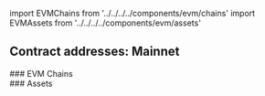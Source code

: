 import EVMChains from '../../../../components/evm/chains'
import EVMAssets from '../../../../components/evm/assets'

## Contract addresses: Mainnet

<div className="space-y-1 mt-4">
  ### EVM Chains
  <EVMChains environment="mainnet" />
</div>

<div className="space-y-1 mt-4">
  ### Assets
  <EVMAssets environment="mainnet" />
</div>
